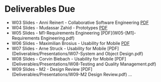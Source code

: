 # Deliverables Due

- W03 Slides - Anni Reinert - Collaborative Software Engineering [PDF](W01-Slides-Collaborative_Software_Development.pdf)
- W04 Slides - Mudassar Zahid - Prototypes [PDF](W02-Slides-Prototypes.pdf)
- W05 Slides - M1-Requirements Engineering [PDF](W05-[M1]-Requirements Engineering.pdf)
- W06 Slides - Maximilian Brosius - Usability for Mobile [PDF](Deliverables/Presentations/W06-UsabillityforMobile.pdf)
- W07 Slides - Arne Struck - Usability for Mobile [PDF](Deliverables/Presentations/W07-System and Object Design.pdf)
- W08 Slides - Corvin Biebach - Usability for Mobile [PDF](Deliverables/Presentations/W08-Testing and Quality Management.pdf)
- W09 Slides - M2 - Design Review [PDF](Deliverables/Presentations/W09-M2 Design Review.pdf)
...

